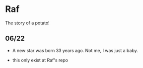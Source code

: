 # Raf

The story of a potato!

## 06/22

- A new star was born 33 years ago. Not me, I was just a baby.


- this only exist at Raf's repo